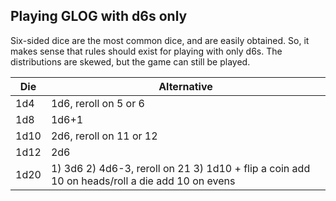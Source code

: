 ## Playing GLOG with d6s only

Six-sided dice are the most common dice, and are easily obtained. So, it makes
sense that rules should exist for playing with only d6s. The distributions are
skewed, but the game can still be played.

Die | Alternative
----|------------
1d4 | 1d6, reroll on 5 or 6
1d8 | 1d6+1
1d10| 2d6, reroll on 11 or 12
1d12| 2d6
1d20| 1) 3d6 2) 4d6-3, reroll on 21 3) 1d10 + flip a coin add 10 on heads/roll a die add 10 on evens


